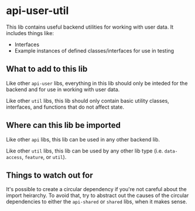# api-user-util

This lib contains useful backend utilities for working with user data. It includes things like:

- Interfaces
- Example instances of defined classes/interfaces for use in testing

## What to add to this lib

Like other `api-user` libs, everything in this lib should only be inteded for the backend and for use in working with user data.

Like other `util` libs, this lib should only contain basic utility classes, interfaces, and functions that do not affect state.

## Where can this lib be imported

Like other `api` libs, this lib can be used in any other backend lib.

Like other `util` libs, this lib can be used by any other lib type (i.e. `data-access`, `feature`, or `util`).

## Things to watch out for

It's possible to create a circular dependency if you're not careful about the import heirarchy. To avoid that, try to abstract out the causes of the circular dependencies to either the `api-shared` or `shared` libs, when it makes sense.
